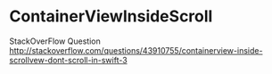# ContainerViewInsideScroll

StackOverFlow Question
http://stackoverflow.com/questions/43910755/containerview-inside-scrollvew-dont-scroll-in-swift-3
